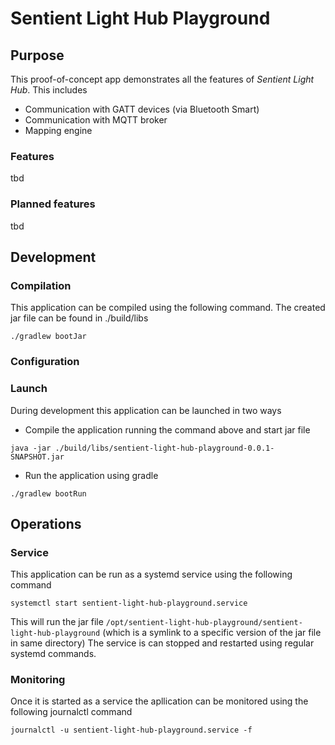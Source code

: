 # Sentient Light Hub Playground

## Purpose

This proof-of-concept app demonstrates all the features of _Sentient Light Hub_. This includes

* Communication with GATT devices (via Bluetooth Smart)
* Communication with MQTT broker
* Mapping engine


### Features

tbd

### Planned features

tbd

## Development

### Compilation

This application can be compiled using the following command. The created jar file can be found in ./build/libs

```
./gradlew bootJar
```

### Configuration



### Launch

During development this application can be launched in two ways

* Compile the application running the command above and start jar file

```
java -jar ./build/libs/sentient-light-hub-playground-0.0.1-SNAPSHOT.jar
```

* Run the application using gradle

```
./gradlew bootRun
```

## Operations

### Service

This application can be run as a systemd service using the following command

```
systemctl start sentient-light-hub-playground.service
```

This will run the jar file ```/opt/sentient-light-hub-playground/sentient-light-hub-playground``` (which is a symlink to a specific version of the jar file in same directory) The service is can stopped and restarted using regular systemd commands.

### Monitoring

Once it is started as a service the apllication can be monitored using the following journalctl command

```
journalctl -u sentient-light-hub-playground.service -f
```